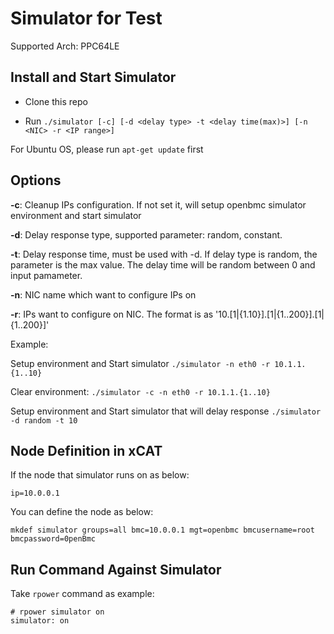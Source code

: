 # Simulator for Test

Supported Arch: PPC64LE

Install and Start Simulator
---------------------------

* Clone this repo

* Run ``./simulator [-c] [-d <delay type> -t <delay time(max)>] [-n <NIC> -r <IP range>]`` 

For Ubuntu OS, please run ``apt-get update`` first

Options
-------

**-c**: Cleanup IPs configuration. If not set it, will setup openbmc simulator environment and start simulator

**-d**: Delay response type, supported parameter: random, constant.

**-t**: Delay response time, must be used with -d. If delay type is random, the parameter is the max value. The delay time will be random between 0 and input pamameter.

**-n**: NIC name which want to configure IPs on

**-r**: IPs want to configure on NIC. The format is as '10.[1|{1.10}].[1|{1..200}].[1|{1..200}]'

Example:

Setup environment and Start simulator ``./simulator -n eth0 -r 10.1.1.{1..10}``

Clear environment: ``./simulator -c -n eth0 -r 10.1.1.{1..10}``

Setup environment and Start simulator that will delay response ``./simulator -d random -t 10``

Node Definition in xCAT
-----------------------

If the node that simulator runs on as below:

    ip=10.0.0.1
    
You can define the node as below:

    mkdef simulator groups=all bmc=10.0.0.1 mgt=openbmc bmcusername=root bmcpassword=0penBmc

Run Command Against Simulator
-----------------------------

Take ``rpower`` command as example:

    # rpower simulator on
    simulator: on
    
